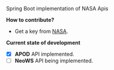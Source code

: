 Spring Boot implementation of NASA Apis

**How to contribute?**
  - Get a key from [NASA](https://api.nasa.gov/).
  
**Current state of development**
- [x] **APOD** API implemented.
- [ ] **NeoWS** API being implemented.
